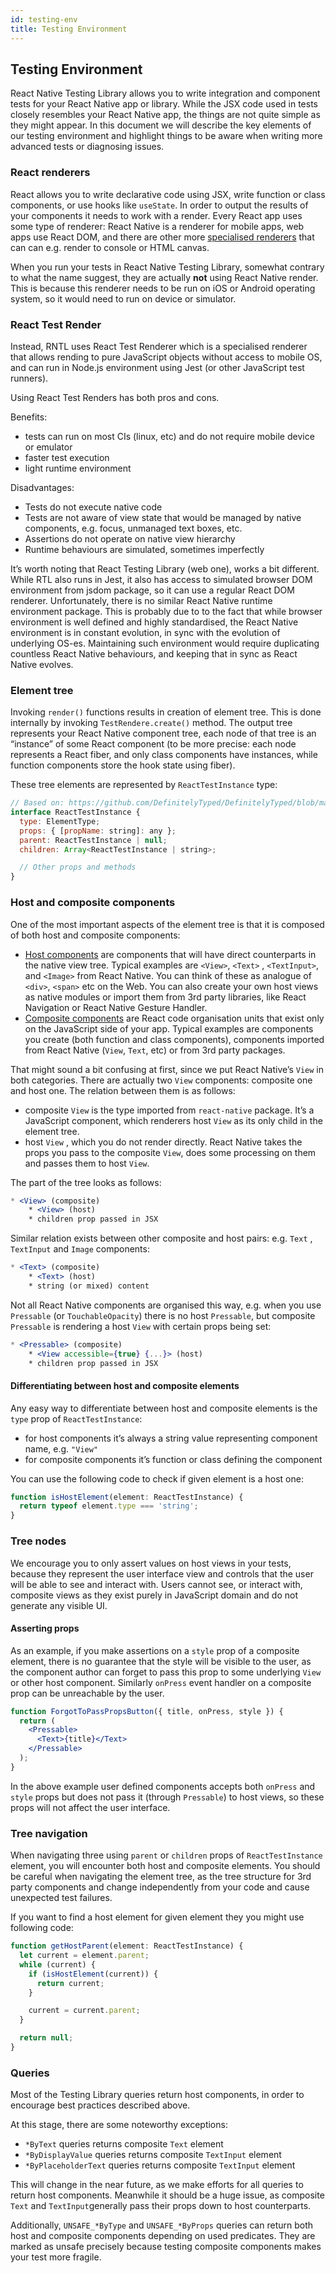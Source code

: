 ```yaml
---
id: testing-env
title: Testing Environment
---
```


## Testing Environment

React Native Testing Library allows you to write integration and component tests for your React Native app or library. While the JSX code used in tests closely resembles your React Native app, the things are not quite simple as they might appear. In this document we will describe the key elements of our testing environment and highlight things to be aware when writing more advanced tests or diagnosing issues.

### React renderers

React allows you to write declarative code using JSX, write function or class components, or use hooks like `useState`. In order to output the results of your components it needs to work with a render. Every React app uses some type of renderer: React Native is a renderer for mobile apps, web apps use React DOM, and there are other more [specialised renderers](https://github.com/chentsulin/awesome-react-renderer) that can can e.g. render to console or HTML canvas.

When you run your tests in React Native Testing Library, somewhat contrary to what the name suggest, they are actually **not** using React Native render. This is because this renderer needs to be run on iOS or Android operating system, so it would need to run on device or simulator.

### React Test Render

Instead, RNTL uses React Test Renderer which is a specialised renderer that allows rending to pure JavaScript objects without access to mobile OS, and can run in Node.js environment using Jest (or other JavaScript test runners). 

Using React Test Renders has both pros and cons.

Benefits:

- tests can run on most CIs (linux, etc) and do not require mobile device or emulator
- faster test execution
- light runtime environment

Disadvantages:

- Tests do not execute native code
- Tests are not aware of view state that would be managed by native components, e.g. focus, unmanaged text boxes, etc.
- Assertions do not operate on native view hierarchy
- Runtime behaviours are simulated, sometimes imperfectly

It’s worth noting that React Testing Library (web one), works a bit different. While RTL also runs in Jest, it also has access to simulated browser DOM environment from jsdom package, so it can use a regular React DOM renderer. Unfortunately, there is no similar React Native runtime environment package. This is probably due to to the fact that while browser environment is well defined and highly standardised, the React Native environment is in constant evolution, in sync with the evolution of underlying OS-es. Maintaining such environment would require duplicating countless React Native behaviours, and keeping that in sync as React Native evolves.

### Element tree

Invoking `render()` functions results in creation of element tree. This is done internally by invoking `TestRendere.create()` method. The output tree represents your React Native component tree, each node of that tree is an “instance” of some React component (to be more precise: each node represents a React fiber, and only class components have instances, while function components store the hook state using fiber).

These tree elements are represented by `ReactTestInstance` type:

```jsx
// Based on: https://github.com/DefinitelyTyped/DefinitelyTyped/blob/master/types/react-test-renderer/index.d.ts
interface ReactTestInstance {
  type: ElementType;
  props: { [propName: string]: any };
  parent: ReactTestInstance | null;
  children: Array<ReactTestInstance | string>;

  // Other props and methods
}
```

### Host and composite components

One of the most important aspects of the element tree is that it is composed of both host and composite components:

- [Host components](https://reactnative.dev/architecture/glossary#react-host-components-or-host-components) are components that will have direct counterparts in the native view tree. Typical examples are `<View>`, `<Text>` , `<TextInput>`, and `<Image>` from React Native. You can think of these as analogue of `<div>`, `<span>` etc on the Web. You can also create your own host views as native modules or import them from 3rd party libraries, like React Navigation or React Native Gesture Handler.
- [Composite components](https://reactnative.dev/architecture/glossary#react-composite-components) are React code organisation units that exist only on the JavaScript side of your app. Typical examples are components you create (both function and class components), components imported from React Native (`View`, `Text`, etc) or from 3rd party packages.

That might sound a bit confusing at first, since we put React Native’s `View` in both categories. There are actually two `View` components: composite one and host one. The relation between them is as follows:

- composite `View` is the type imported from `react-native` package. It’s a JavaScript component, which renderers host `View` as its only child in the element tree.
- host `View` , which you do not render directly. React Native takes the props you pass to the composite `View`, does some processing on them and passes them to host `View`.

The part of the tree looks as follows:

```jsx
* <View> (composite)
	* <View> (host)
    * children prop passed in JSX
```

Similar relation exists between other composite and host pairs: e.g. `Text` , `TextInput` and `Image` components:

```jsx
* <Text> (composite)
	* <Text> (host)
    * string (or mixed) content
```

Not all React Native components are organised this way, e.g. when you use `Pressable` (or `TouchableOpacity`) there is no host `Pressable`, but composite `Pressable` is rendering a host `View` with certain props being set:

```jsx
* <Pressable> (composite)
	* <View accessible={true} {...}> (host)
    * children prop passed in JSX
```

#### Differentiating between host and composite elements

Any easy way to differentiate between host and composite elements is the `type` prop of `ReactTestInstance`:

- for host components it’s always a string value representing component name, e.g. `"View"`
- for composite components it’s function or class defining the component

You can use the following code to check if given element is a host one:

```jsx
function isHostElement(element: ReactTestInstance) {
  return typeof element.type === 'string';
}
```

### Tree nodes

We encourage you to only assert values on host views in your tests, because they represent the user interface view and controls that the user will be able to see and interact with. Users cannot see, or interact with, composite views as they exist purely in JavaScript domain and do not generate any visible UI.

#### Asserting props

As an example, if you make assertions on a `style` prop of a composite element, there is no guarantee that the style will be visible to the user, as the component author can forget to pass this prop to some underlying `View` or other host component. Similarly `onPress` event handler on a composite prop can be unreachable by the user.

```jsx
function ForgotToPassPropsButton({ title, onPress, style }) {
  return (
    <Pressable>
      <Text>{title}</Text>
    </Pressable>
  );
}
```

In the above example user defined components accepts both `onPress` and `style` props but does not pass it (through `Pressable`) to host views, so these props will not affect the user interface.

### Tree navigation

When navigating three using `parent` or `children` props of `ReactTestInstance` element, you will encounter both host and composite elements. You should be careful when navigating the element tree, as the tree structure for 3rd party components and change independently from your code and cause unexpected test failures.

If you want to find a host element for given element they you might use following code:

```jsx
function getHostParent(element: ReactTestInstance) {
  let current = element.parent;
  while (current) {
    if (isHostElement(current)) {
      return current;
    }

    current = current.parent;
  }

  return null;
}
```

### Queries

Most of the Testing Library queries return host components, in order to encourage best practices described above.

At this stage, there are some noteworthy exceptions:

- `*ByText` queries returns composite `Text` element
- `*ByDisplayValue` queries returns composite `TextInput` element
- `*ByPlaceholderText` queries returns composite `TextInput` element

This will change in the near future, as we make efforts for all queries to return host components. Meanwhile it should be a huge issue, as composite `Text` and `TextInput`generally pass their props down to host counterparts.

Additionally, `UNSAFE_*ByType` and `UNSAFE_*ByProps` queries can return both host and composite components depending on used predicates. They are marked as unsafe precisely because testing composite components makes your test more fragile.

